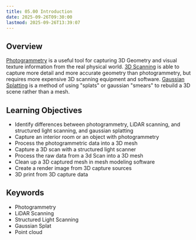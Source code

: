 ```yaml
---
title: 05.00 Introduction
date: 2025-09-26T09:30:00
lastmod: 2025-09-26T13:39:07
---
```


## Overview

[Photogrammetry](./05-02-photogrammetry.md) is a useful tool for capturing 3D Geometry and visual texture information from the real physical world. [3D Scanning](./05-01-3d-scanning.md) is able to capture more detail and more accurate geometry than photogrammetry, but requires more expensive 3D scanning equipment and software. [Gaussian Splatting](./05-03-gaussian-splatting.md) is a method of using "splats" or gaussian "smears" to rebuild a 3D scene rather than a mesh.

## Learning Objectives

- Identify differences between photogrammetry, LiDAR scanning, and structured light scanning, and gaussian splatting
- Capture an interior room or an object with photogrammetry
- Process the photogrammetric data into a 3D mesh
- Capture a 3D scan with a structured light scanner
- Process the raw data from a 3d Scan into a 3D mesh
- Clean up a 3D captured mesh in mesh modeling software
- Create a render image from 3D capture sources
- 3D print from 3D capture data

## Keywords

- Photogrammetry
- LiDAR Scanning
- Structured Light Scanning
- Gaussian Splat
- Point cloud
